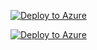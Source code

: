 [![Deploy to Azure](https://azuredeploy.net/deploybutton.png)](https://portal.azure.com/#create/Microsoft.Template/uri/https%3A%2F%2Fraw.githubusercontent.com%2Fashisa%2Fpublisher-arm-template%2Fmaster%2Fazuredeploy.json)

[![Deploy to Azure](https://azuredeploy.net/deploybutton.png)](https://portal.azure.com/#create/Microsoft.Template/uri/https://github.com/ashisa/publisher-arm-template/blob/master/azuredeploy.json)
